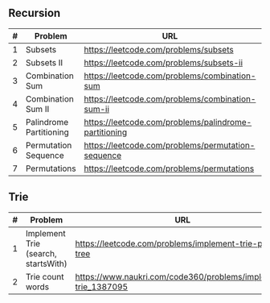 ## Recursion

| # | Problem | URL | Solution |
|---|---------|-----|----------|
| 1 | Subsets | https://leetcode.com/problems/subsets | [Solution](https://github.com/aryan1910/dsa-go/blob/main/recursion/combinationSum.go) |
| 2 | Subsets II | https://leetcode.com/problems/subsets-ii | [Solution](https://github.com/aryan1910/dsa-go/blob/main/recursion/combinationSumII.go) |
| 3 | Combination Sum | https://leetcode.com/problems/combination-sum | [Solution](https://github.com/aryan1910/dsa-go/blob/main/recursion/subsets.go) |
| 4 | Combination Sum II | https://leetcode.com/problems/combination-sum-ii | [Solution](https://github.com/aryan1910/dsa-go/blob/main/recursion/subsetsII.go) |
| 5 | Palindrome Partitioning | https://leetcode.com/problems/palindrome-partitioning | [Solution](https://github.com/aryan1910/dsa-go/blob/main/recursion/palindromePartitioning.go) |
| 6 | Permutation Sequence | https://leetcode.com/problems/permutation-sequence | [Solution](https://github.com/aryan1910/dsa-go/blob/main/recursion/permutationSequence.go) |
| 7 | Permutations | https://leetcode.com/problems/permutations | [Solution](https://github.com/aryan1910/dsa-go/blob/main/recursion/permutations.go) |

## Trie

| # | Problem | URL | Solution |
|---|---------|-----|----------|
| 1 | Implement Trie (search, startsWith) | https://leetcode.com/problems/implement-trie-prefix-tree | [Solution](https://github.com/aryan1910/dsa-go/blob/main/trie/trie/trie.go) |
| 2 | Trie count words | https://www.naukri.com/code360/problems/implement-trie_1387095 | [Solution](https://github.com/aryan1910/dsa-go/blob/main/trie/trie2/trie.go) |
